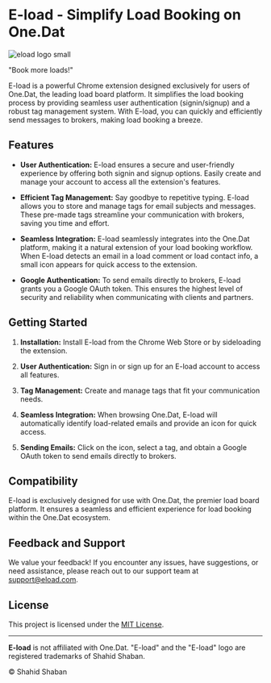# E-load - Simplify Load Booking on One.Dat


![eload logo small](https://github.com/Shahidxyt/E-load-Extension-docs/assets/115526103/bc20794b-429e-476e-ac84-ef3295184568)


"Book more loads!"

E-load is a powerful Chrome extension designed exclusively for users of One.Dat, the leading load board platform. It simplifies the load booking process by providing seamless user authentication (signin/signup) and a robust tag management system. With E-load, you can quickly and efficiently send messages to brokers, making load booking a breeze.

## Features

- **User Authentication:** E-load ensures a secure and user-friendly experience by offering both signin and signup options. Easily create and manage your account to access all the extension's features.

- **Efficient Tag Management:** Say goodbye to repetitive typing. E-load allows you to store and manage tags for email subjects and messages. These pre-made tags streamline your communication with brokers, saving you time and effort.

- **Seamless Integration:** E-load seamlessly integrates into the One.Dat platform, making it a natural extension of your load booking workflow. When E-load detects an email in a load comment or load contact info, a small icon appears for quick access to the extension.

- **Google Authentication:** To send emails directly to brokers, E-load grants you a Google OAuth token. This ensures the highest level of security and reliability when communicating with clients and partners.

## Getting Started

1. **Installation:** Install E-load from the Chrome Web Store or by sideloading the extension.

2. **User Authentication:** Sign in or sign up for an E-load account to access all features.

3. **Tag Management:** Create and manage tags that fit your communication needs.

4. **Seamless Integration:** When browsing One.Dat, E-load will automatically identify load-related emails and provide an icon for quick access.

5. **Sending Emails:** Click on the icon, select a tag, and obtain a Google OAuth token to send emails directly to brokers.

## Compatibility

E-load is exclusively designed for use with One.Dat, the premier load board platform. It ensures a seamless and efficient experience for load booking within the One.Dat ecosystem.

## Feedback and Support

We value your feedback! If you encounter any issues, have suggestions, or need assistance, please reach out to our support team at support@eload.com.

## License

This project is licensed under the [MIT License](LICENSE.md).

---

**E-load** is not affiliated with One.Dat. "E-load" and the "E-load" logo are registered trademarks of Shahid Shaban.

© Shahid Shaban
